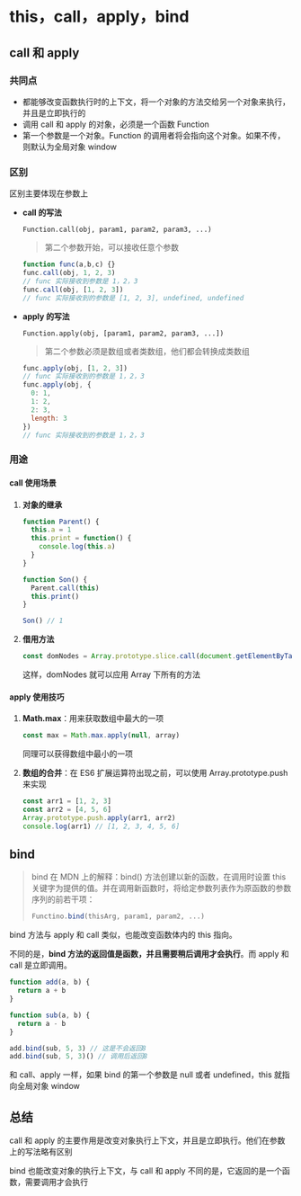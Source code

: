 # this，call，apply，bind

## call 和 apply

### 共同点

*   都能够改变函数执行时的上下文，将一个对象的方法交给另一个对象来执行，并且是立即执行的
*   调用 call 和 apply 的对象，必须是一个函数 Function
*   第一个参数是一个对象。Function 的调用者将会指向这个对象。如果不传，则默认为全局对象 window

### 区别

区别主要体现在参数上

*   **call 的写法**

    `Function.call(obj, param1, param2, param3, ...)`

    >   第二个参数开始，可以接收任意个参数

    ```javascript
    function func(a,b,c) {}
    func.call(obj, 1, 2, 3)
    // func 实际接收到参数是 1，2，3
    func.call(obj, [1, 2, 3])
    // func 实际接收到的参数是 [1, 2, 3], undefined, undefined
    ```

*   **apply 的写法**

    `Function.apply(obj, [param1, param2, param3, ...])`

    >   第二个参数必须是数组或者类数组，他们都会转换成类数组

    ```javascript
    func.apply(obj, [1, 2, 3])
    // func 实际接收到的参数是 1，2，3
    func.apply(obj, {
      0: 1,
      1: 2,
      2: 3,
      length: 3
    })
    // func 实际接收到的参数是 1，2，3
    ```

### 用途

#### call 使用场景

1.  **对象的继承**

    ```javascript
    function Parent() {
      this.a = 1
      this.print = function() {
        console.log(this.a)
      }
    }
    
    function Son() {
      Parent.call(this)
      this.print()
    }
    
    Son() // 1
    ```

2.  **借用方法**

    ```javascript
    const domNodes = Array.prototype.slice.call(document.getElementByTagName('*'))
    ```

    这样，domNodes 就可以应用 Array 下所有的方法

#### apply 使用技巧

1.  **Math.max**：用来获取数组中最大的一项

    ```javascript
    const max = Math.max.apply(null, array)
    ```

    同理可以获得数组中最小的一项

2.  **数组的合并**：在 ES6 扩展运算符出现之前，可以使用 Array.prototype.push 来实现

    ```javascript
    const arr1 = [1, 2, 3]
    const arr2 = [4, 5, 6]
    Array.prototype.push.apply(arr1, arr2)
    console.log(arr1) // [1, 2, 3, 4, 5, 6]
    ```



## bind

>   bind 在 MDN 上的解释：bind() 方法创建以新的函数，在调用时设置 this 关键字为提供的值。并在调用新函数时，将给定参数列表作为原函数的参数序列的前若干项：
>
>   ```javascript
>   Functino.bind(thisArg, param1, param2, ...)
>   ```

bind 方法与 apply 和 call 类似，也能改变函数体内的 this 指向。

不同的是，**bind 方法的返回值是函数，并且需要稍后调用才会执行**。而 apply 和 call 是立即调用。

```javascript
function add(a, b) {
  return a + b
}

function sub(a, b) {
  return a - b
}

add.bind(sub, 5, 3) // 这是不会返回8
add.bind(sub, 5, 3)() // 调用后返回8
```

和 call、apply 一样，如果 bind 的第一个参数是 null 或者 undefined，this 就指向全局对象 window



## 总结

call 和 apply 的主要作用是改变对象执行上下文，并且是立即执行。他们在参数上的写法略有区别

bind 也能改变对象的执行上下文，与 call 和 apply 不同的是，它返回的是一个函数，需要调用才会执行